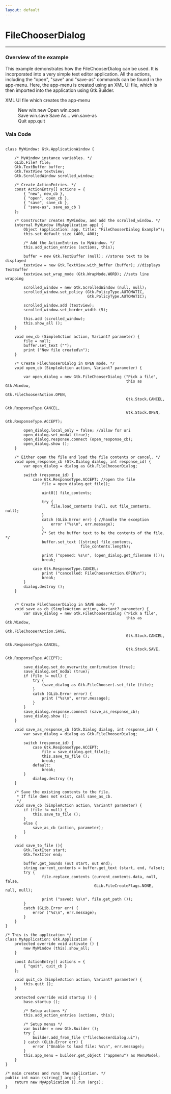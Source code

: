 ```yaml
---
layout: default
---
```


# FileChooserDialog

___

### Overview of the example

This example demonstrates how the FileChooserDialog can be used. It is incorporated into a very simple text editor application. All the actions, including the "open", "save" and "save-as" commands can be found in the app-menu. Here, the app-menu is created using an XML UI file, which is then imported into the application using Gtk.Builder.


XML UI file which creates the app-menu
<?xml version="1.0"?>
<interface>
  <menu id="appmenu">
    <section>
      <item>
        <attribute name="label">New</attribute>
        <attribute name="action">win.new</attribute>
      </item>
      <item>
        <attribute name="label">Open</attribute>
        <attribute name="action">win.open</attribute>
      </item>
    </section>
    <section>
      <item>
        <attribute name="label">Save</attribute>
        <attribute name="action">win.save</attribute>
      </item>
      <item>
        <attribute name="label">Save As...</attribute>
        <attribute name="action">win.save-as</attribute>
      </item>
    </section>
    <section>
      <item>
        <attribute name="label">Quit</attribute>
        <attribute name="action">app.quit</attribute>
      </item>
    </section>
  </menu>
</interface>

### Vala Code

```vala

class MyWindow: Gtk.ApplicationWindow {

	/* MyWindow instance variables. */
	GLib.File? file;
	Gtk.TextBuffer buffer;
	Gtk.TextView textview;
	Gtk.ScrolledWindow scrolled_window;

	/* Create ActionEntries. */
	const ActionEntry[] actions = {
		{ "new", new_cb },
		{ "open", open_cb },
		{ "save", save_cb },
		{ "save-as", save_as_cb }
	};

	/* Constructor creates MyWindow, and add the scrolled_window. */
	internal MyWindow (MyApplication app) {
		Object (application: app, title: "FileChooserDialog Example");
		this.set_default_size (400, 400);

		/* Add the ActionEntries to MyWindow. */
		this.add_action_entries (actions, this);

		buffer = new Gtk.TextBuffer (null); //stores text to be displayed
		textview = new Gtk.TextView.with_buffer (buffer); //displays TextBuffer
		textview.set_wrap_mode (Gtk.WrapMode.WORD); //sets line wrapping

		scrolled_window = new Gtk.ScrolledWindow (null, null);
		scrolled_window.set_policy (Gtk.PolicyType.AUTOMATIC,
		                            Gtk.PolicyType.AUTOMATIC);

		scrolled_window.add (textview);
		scrolled_window.set_border_width (5);

        this.add (scrolled_window);
		this.show_all ();
	}

	void new_cb (SimpleAction action, Variant? parameter) {
		file = null;
		buffer.set_text ("");
		print ("New file created\n");
	}

	/* Create FileChooserDialog in OPEN mode. */
	void open_cb (SimpleAction action, Variant? parameter) {

		var open_dialog = new Gtk.FileChooserDialog ("Pick a file",
		                                             this as Gtk.Window,
		                                             Gtk.FileChooserAction.OPEN,
		                                             Gtk.Stock.CANCEL,
		                                             Gtk.ResponseType.CANCEL,
		                                             Gtk.Stock.OPEN,
		                                             Gtk.ResponseType.ACCEPT);

		open_dialog.local_only = false; //allow for uri
		open_dialog.set_modal (true);
		open_dialog.response.connect (open_response_cb);
		open_dialog.show ();
	}

	/* Either open the file and load the file contents or cancel. */
	void open_response_cb (Gtk.Dialog dialog, int response_id) {
		var open_dialog = dialog as Gtk.FileChooserDialog;

		switch (response_id) {
			case Gtk.ResponseType.ACCEPT: //open the file
				file = open_dialog.get_file();

				uint8[] file_contents;

				try {
					file.load_contents (null, out file_contents, null);
				}
				catch (GLib.Error err) { //handle the exception
					error ("%s\n", err.message);
				}
				/* Set the buffer text to be the contents of the file. */
				buffer.set_text ((string) file_contents,
				                 file_contents.length);

				print ("opened: %s\n", (open_dialog.get_filename ()));
				break;

			case Gtk.ResponseType.CANCEL:
				print ("cancelled: FileChooserAction.OPEN\n");
				break;
		}
		dialog.destroy ();
	}


	/* Create FileChooserDialog in SAVE mode. */
	void save_as_cb (SimpleAction action, Variant? parameter) {
		var save_dialog = new Gtk.FileChooserDialog ("Pick a file",
		                                             this as Gtk.Window,
		                                             Gtk.FileChooserAction.SAVE,
		                                             Gtk.Stock.CANCEL,
		                                             Gtk.ResponseType.CANCEL,
		                                             Gtk.Stock.SAVE,
		                                             Gtk.ResponseType.ACCEPT);

		save_dialog.set_do_overwrite_confirmation (true);
		save_dialog.set_modal (true);
		if (file != null) {
			try {
				(save_dialog as Gtk.FileChooser).set_file (file);
			}
			catch (GLib.Error error) {
				print ("%s\n", error.message);
			}
		}
		save_dialog.response.connect (save_as_response_cb);
		save_dialog.show ();
	}

	void save_as_response_cb (Gtk.Dialog dialog, int response_id) {
		var save_dialog = dialog as Gtk.FileChooserDialog;

		switch (response_id) {
			case Gtk.ResponseType.ACCEPT:
				file = save_dialog.get_file();
				this.save_to_file ();
				break;
			default:
				break;
		}
			dialog.destroy ();
	}

	/* Save the existing contents to the file.
	 * If file does not exist, call save_as_cb.
	 */
	void save_cb (SimpleAction action, Variant? parameter) {
		if (file != null) {
			this.save_to_file ();
		}
		else {
			save_as_cb (action, parameter);
		}
	}

	void save_to_file (){
		Gtk.TextIter start;
		Gtk.TextIter end;

		buffer.get_bounds (out start, out end);
		string current_contents = buffer.get_text (start, end, false);
		try {
				file.replace_contents (current_contents.data, null, false,
				                       GLib.FileCreateFlags.NONE, null, null);

				print ("saved: %s\n", file.get_path ());
		}
		catch (GLib.Error err) {
			error ("%s\n", err.message);
		}
	}
}

/* This is the application */
class MyApplication: Gtk.Application {
	protected override void activate () {
		new MyWindow (this).show_all;
	}

	const ActionEntry[] actions = {
		{ "quit", quit_cb }
	};

	void quit_cb (SimpleAction action, Variant? parameter) {
		this.quit ();
	}

	protected override void startup () {
		base.startup ();

		/* Setup actions */
		this.add_action_entries (actions, this);

		/* Setup menus */
		var builder = new Gtk.Builder ();
		try {
			builder.add_from_file ("filechooserdialog.ui");
		} catch (GLib.Error err) {
			error ("Unable to load file: %s\n", err.message);
		}
		this.app_menu = builder.get_object ("appmenu") as MenuModel;
	}
}

/* main creates and runs the application. */
public int main (string[] args) {
	return new MyApplication ().run (args);
}


```